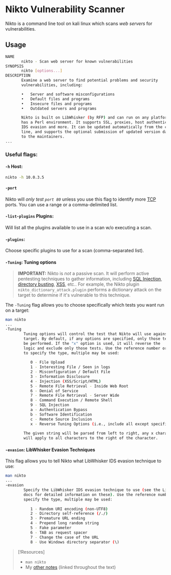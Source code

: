 
# Nikto Vulnerability Scanner
Nikto is a command line tool on kali linux which scans *web servers* for vulnerabilities.
## Usage
```bash
NAME
       nikto - Scan web server for known vulnerabilities
SYNOPSIS
       nikto [options...]
DESCRIPTION
       Examine a web server to find potential problems and security
       vulnerabilities, including:

       •   Server and software misconfigurations
       •   Default files and programs
       •   Insecure files and programs
       •   Outdated servers and programs

       Nikto is built on LibWhisker (by RFP) and can run on any platform which
       has a Perl environment. It supports SSL, proxies, host authentication,
       IDS evasion and more. It can be updated automatically from the command-
       line, and supports the optional submission of updated version data back
       to the maintainers.
...
```
### Useful flags:
#### `-h` Host:
```bash
nikto -h 10.0.3.5
```
#### `-port`
Nikto will *only test `port 80`* unless you use this flag to identify more [TCP](/networking/protocols/TCP.md) ports. You can use a range or a comma-delimited list.
#### `-list-plugins` Plugins:
Will list all the plugins available to use in a scan w/o executing a scan.
#### `-plugins`:
Choose specific plugins to use for a scan (comma-separated list).
#### `-Tuning`: Tuning options
> **IMPORTANT:** Nikto is *not* a passive scan. It will perform active pentesting techniques to gather information, including [SQL Injection](/cybersecurity/TTPs/exploitation/injection/SQL-injection.md), [directory busting](/cybersecurity/TTPs/recon/directory-enumeration.md), [XSS](/cybersecurity/TTPs/exploitation/injection/XSS.md), etc..
> For example, the Nikto plugin `nikto_dictionary_attack.plugin` performs a dictionary attack on the target to determine if it's vulnerable to this technique.

The `-Tuning` flag allows you to choose specifically which tests you want run on a target:
```bash
man nikto
...
-Tuning
        Tuning options will control the test that Nikto will use against a
        target. By default, if any options are specified, only those tests will
        be performed. If the "x" option is used, it will reverse the
        logic and exclude only those tests. Use the reference number or letter
	    to specify the type, multiple may be used:
	    
           0 - File Upload
           1 - Interesting File / Seen in logs
           2 - Misconfiguration / Default File
           3 - Information Disclosure
           4 - Injection (XSS/Script/HTML)
           5 - Remote File Retrieval - Inside Web Root
           6 - Denial of Service
           7 - Remote File Retrieval - Server Wide
           8 - Command Execution / Remote Shell
           9 - SQL Injection
           a - Authentication Bypass
           b - Software Identification
           c - Remote Source Inclusion
           x - Reverse Tuning Options (i.e., include all except specified)
           
        The given string will be parsed from left to right, any x characters
        will apply to all characters to the right of the character.
```
#### `-evasion`: LibWhisker Evasion Techniques
This flag allows you to tell Nikto what LibWhisker IDS evasion technique to use:
```bash
man nikto
...
-evasion
        Specify the LibWhisker IDS evasion technique to use (see the LibWhisker
        docs for detailed information on these). Use the reference number to
        specify the type, multiple may be used:
        
           1 - Random URI encoding (non-UTF8)
           2 - Directory self-reference (/./)
           3 - Premature URL ending
           4 - Prepend long random string
           5 - Fake parameter
           6 - TAB as request spacer
           7 - Change the case of the URL
           8 - Use Windows directory separator (\)
```

> [!Resources]
> - `man nikto`
> - My [other notes](https://github.com/TrshPuppy/obsidian-notes) (linked throughout the text)
